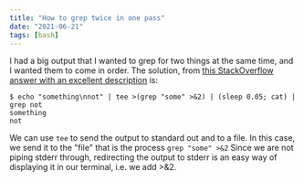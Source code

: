 ```yaml
---
title: "How to grep twice in one pass"
date: "2021-06-21"
tags: [bash]
---
```


I had a big output that I wanted to grep for two things at the same time, and I wanted them to come in order.
The solution, from [this StackOverflow answer with an excellent description](https://unix.stackexchange.com/a/560102/382971) is:

```
$ echo "something\nnot" | tee >(grep "some" >&2) | (sleep 0.05; cat) | grep not
something
not
```

We can use `tee` to send the output to standard out and to a file.
In this case, we send it to the "file" that is the process `grep "some" >&2`
Since we are not piping stderr through, redirecting the output to stderr is an easy way of displaying it in our terminal, i.e. we add >&2.
